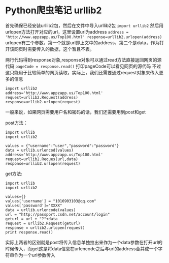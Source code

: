 # Python爬虫笔记 urllib2
首先确保已经安装urllib2包，然后在文件中导入urllib2包
`import urllib2`
然后用urlopen方法打开对应的url，这里设置url为address
`address = 'http://www.appzapp.us/Top100.html'
response=urllib2.urlopen(address)`
urlopen有三个参数，第一个就是url即上文中的address，第二个是data，作为打开该网页时需要传入的数据，这个暂且不表。

两行代码得到response对象,response对象可以通过read方法直接返回网页的源代码
`pageCode = response.read()`
打印pageCode可以看见网页的源代码
不过这只能用于比较简单的网页读取，实际上，我们还需要通过request对象来传入更多的信息
```
import urllib2
address='http://www.appzapp.us/Top100.html'
request=urllib2.Request(address)
response=urllib2.urlopen(request)
```
一般来说，如果网页需要用户名和密码的话，我们还需要用到post和get

post方法：
```
import urllib
import urllib2

values = {"username":"user","password":"password"}
data = urllib.urlencod(values)
address='http://www.appzapp.us/Top100.html'
request=urllib2.Reques(url,data)
response=urllib2.urlopen(request)
```
get方法:
```
import urllib
import urllib2

values={}
values['username'] = "1016903103@qq.com"
values['password']="XXXX"
data = urllib.urlencode(values)
url = "http://passport.csdn.net/account/login"
geturl = url + "?"+data
request = urllib2.Request(geturl)
response = urllib2.urlopen(request)
print response.read()
```

实际上两者的区别就是post将传入信息单独拉出来作为一个data参数在打开url的时候传入，而get这是将data信息在urlencode之后与url的address合并成一个字符串作为一个url参数传入